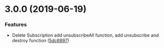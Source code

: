 # 3.0.0 (2019-06-19)


### Features

* Delete Subscription add unsubscribeAll function, add unsubscribe and destroy function ([5dc6897](https://github.com/livelybone/simple-observer/commit/5dc6897))



